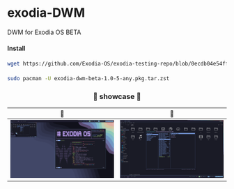 # exodia-DWM
DWM for Exodia OS BETA

#### Install 

```bash
wget https://github.com/Exodia-OS/exodia-testing-repo/blob/0ecdb04e54ffc8e4a20f30ee37b6ad972ae593de/x86_64/exodia-dwm-beta-1.0-5-any.pkg.tar.zst

sudo pacman -U exodia-dwm-beta-1.0-5-any.pkg.tar.zst

```
<!-- showcase -->

<h3 align="center"> 🦋 showcase 🦋 </h3>

| 🦋 | 🦋 |
|--|--|
| ![](imgs/1.png) | ![](imgs/2.png) |

<!-- showcase -->